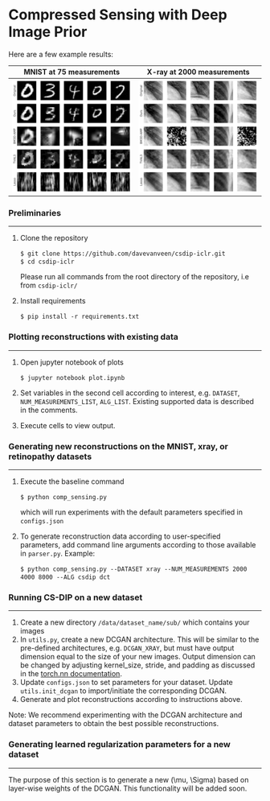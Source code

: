 # Compressed Sensing with Deep Image Prior

Here are a few example results:

MNIST at 75 measurements                 | X-ray at 2000 measurements
-----------------------------------------|-----------------------------------------
<img src="https://github.com/anon-iclr/csdip-iclr/blob/master/reconstructions/mnist/samp_recons_m75.png" alt="mnist_reconstr" width="400"> | <img src="https://github.com/anon-iclr/csdip-iclr/blob/master/reconstructions/xray/samp_recons_x2000.png" alt="mnist_reconstr" width="400">
      

### Preliminaries
---

1. Clone the repository
    ```shell
    $ git clone https://github.com/davevanveen/csdip-iclr.git
    $ cd csdip-iclr
    ```
    Please run all commands from the root directory of the repository, i.e from ```csdip-iclr/```

2. Install requirements
    ```shell
    $ pip install -r requirements.txt
    ```


### Plotting reconstructions with existing data
---
1. Open jupyter notebook of plots
    ```shell
    $ jupyter notebook plot.ipynb
    ```	
2. Set variables in the second cell according to interest, e.g. ```DATASET```, ```NUM_MEASUREMENTS_LIST```, ```ALG_LIST```. Existing supported data is described in the comments.

3. Execute cells to view output.


### Generating new reconstructions on the MNIST, xray, or retinopathy datasets
---
1. Execute the baseline command
	```shell
	$ python comp_sensing.py
	```
	which will run experiments with the default parameters specified in ```configs.json```

2. To generate reconstruction data according to user-specified parameters, add command line arguments according to those available in ```parser.py```. Example:
	```shell
	$ python comp_sensing.py --DATASET xray --NUM_MEASUREMENTS 2000 4000 8000 --ALG csdip dct
	```

### Running CS-DIP on a new dataset
---
1. Create a new directory ```/data/dataset_name/sub/``` which contains your images
2. In ```utils.py```, create a new DCGAN architecture. This will be similar to the pre-defined architectures, e.g. ```DCGAN_XRAY```, but must have output dimension equal to the size of your new images. Output dimension can be changed by adjusting kernel_size, stride, and padding as discussed in the [torch.nn documentation](https://pytorch.org/docs/stable/nn.html#convtranspose2d). 
3. Update ```configs.json``` to set parameters for your dataset. Update ```utils.init_dcgan``` to import/initiate the corresponding DCGAN.
4. Generate and plot reconstructions according to instructions above.

Note: We recommend experimenting with the DCGAN architecture and dataset parameters to obtain the best possible reconstructions.


### Generating learned regularization parameters for a new dataset
---
The purpose of this section is to generate a new (\mu, \Sigma) based on layer-wise weights of the DCGAN. This functionality will be added soon.




